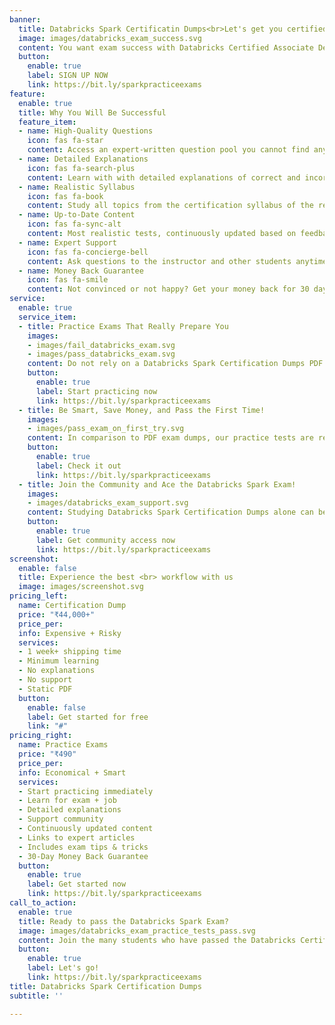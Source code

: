 ```yaml
---
banner:
  title: Databricks Spark Certificatin Dumps<br>Let's get you certified!
  image: images/databricks_exam_success.svg
  content: You want exam success with Databricks Certified Associate Developer for Apache Spark 3.0 exam certification dumps? <br> We help you ace the Databricks certification exam with updated, relevant practice tests with high-quality questions and answers. <br> Get fit for the real exam in minimal time!
  button:
    enable: true
    label: SIGN UP NOW
    link: https://bit.ly/sparkpracticeexams
feature:
  enable: true
  title: Why You Will Be Successful
  feature_item:
  - name: High-Quality Questions
    icon: fas fa-star
    content: Access an expert-written question pool you cannot find anywhere else!
  - name: Detailed Explanations
    icon: fas fa-search-plus
    content: Learn with with detailed explanations of correct and incorrect anwers!
  - name: Realistic Syllabus
    icon: fas fa-book
    content: Study all topics from the certification syllabus of the real Databricks exam!
  - name: Up-to-Date Content
    icon: fas fa-sync-alt
    content: Most realistic tests, continuously updated based on feedback!
  - name: Expert Support
    icon: fas fa-concierge-bell
    content: Ask questions to the instructor and other students anytime!
  - name: Money Back Guarantee
    icon: fas fa-smile
    content: Not convinced or not happy? Get your money back for 30 days!
service:
  enable: true
  service_item:
  - title: Practice Exams That Really Prepare You
    images:
    - images/fail_databricks_exam.svg
    - images/pass_databricks_exam.svg
    content: Do not rely on a Databricks Spark Certification Dumps PDF. The dumps do not teach you enough to prepare for the updated questions in the certification exam. You can be surprised to find that you fail in the real exam, despite the dump. You are unprepared to use Spark in your job.<br> Many students like you pass the exam without help from a braindump or a dumps pool. Using our practice exams does not take much time. The updated, relevant questions and explanations help you to really understand the underlying concepts, without using a dump. When you have used the practice exams in your study plan, you are very well prepared to pass the exam!
    button:
      enable: true
      label: Start practicing now
      link: https://bit.ly/sparkpracticeexams
  - title: Be Smart, Save Money, and Pass the First Time!
    images:
    - images/pass_exam_on_first_try.svg
    content: In comparison to PDF exam dumps, our practice tests are really affordable. You save money and learn how to ace the Databricks certification exam. With questions similar to what you will find in the real exam, get ready to pass the first time. <br> By following our tests' certification syllabus and the many questions and answers you will not have to spend additional money on dumps, repeating the exam or on paying for expensive PDF exam braindumps. With our money back guarantee, you do not have to worry. 
    button:
      enable: true
      label: Check it out
      link: https://bit.ly/sparkpracticeexams
  - title: Join the Community and Ace the Databricks Spark Exam!
    images:
    - images/databricks_exam_support.svg
    content: Studying Databricks Spark Certification Dumps alone can be hard. When you look at questions you will find in the real exam or at a dumps PDF, you may have many expected questions.<br>Our practice exams have a great community of students who have taken the practice quizzes. Together, they know much more than all simplified exam dumps ever could. Our instructors are also here to help you pass the exam. You are invited to be a part of this community, ask your questions, and ace the Databricks Spark exam!
    button:
      enable: true
      label: Get community access now
      link: https://bit.ly/sparkpracticeexams
screenshot:
  enable: false
  title: Experience the best <br> workflow with us
  image: images/screenshot.svg
pricing_left:
  name: Certification Dump
  price: "₹44,000+"
  price_per:
  info: Expensive + Risky
  services:
  - 1 week+ shipping time
  - Minimum learning
  - No explanations
  - No support
  - Static PDF
  button:
    enable: false
    label: Get started for free
    link: "#"
pricing_right:
  name: Practice Exams
  price: "₹490"
  price_per:
  info: Economical + Smart
  services:
  - Start practicing immediately
  - Learn for exam + job
  - Detailed explanations
  - Support community
  - Continuously updated content
  - Links to expert articles
  - Includes exam tips & tricks
  - 30-Day Money Back Guarantee
  button:
    enable: true
    label: Get started now
    link: https://bit.ly/sparkpracticeexams
call_to_action:
  enable: true
  title: Ready to pass the Databricks Spark Exam?
  image: images/databricks_exam_practice_tests_pass.svg
  content: Join the many students who have passed the Databricks Certified Associate Developer for Apache Spark 3.0 exam without using PDFs or dumps and get access to the practice exams right now!
  button:
    enable: true
    label: Let's go!
    link: https://bit.ly/sparkpracticeexams
title: Databricks Spark Certification Dumps
subtitle: ''

---
```

